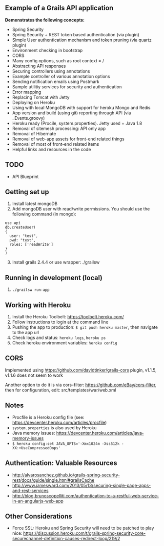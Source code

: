 ## Example of a Grails API application

**Demonstrates the following concepts:**

- Spring Security
- Spring Security + REST token based authentication (via plugin)
- Simple User authentication mechanism and token pruning (via quartz plugin)
- Environment checking in bootstrap
- CORS
- Many config options, such as root context = /
- Abstracting API responses
- Securing controllers using annotations
- Example controller of various annotation options
- Sending notification emails using Postmark
- Sample utilitiy services for security and authentication
- Error mapping
- Replacing Tomcat with Jetty
- Deploying on Heroku
- Using with local MongoDB with support for heroku Mongo and Redis
- App version and build (using git) reporting through API (via _Events.groovy)
- Heroku ready (Procile, system.properties). Jetty used + Java 1.8
- Removal of sitemesh processing: API only app
- Removal of Hibernate
- Removal of web-app assets for front-end related things
- Removal of most of front-end related items
- Helpful links and resources in the code

## TODO

- API Blueprint

## Getting set up

1. Install latest mongoDB
2. Add mongoDB user with read/write permissions.
  You should use the following command (in mongo):

  ```
  use api
  db.createUser(
  {
    user: "test",
    pwd: "test",
    roles: ['readWrite']
  }
  )
  ````

3. Install grails 2.4.4 or use wrapper: ./grailsw

## Running in development (local)

1. `./grailsw run-app`

## Working with Heroku

1. Install the Heroku Toolbelt: https://toolbelt.heroku.com/
2. Follow instructions to login at the command line
3. Pushing the app to production: `$ git push heroku master`, then navigate to the app url
4. Check logs and status: `heroku logs`, `heroku ps`
5. Check heroku environment variables: `heroku config`

## CORS

Implemented using https://github.com/davidtinker/grails-cors plugin, v1.1.5, v1.1.6 does not seem to work

Another option to do it is via cors-filter: https://github.com/eBay/cors-filter, then for configuration, edit: src/templates/war/web.xml

## Notes

- Procfile is a Heroku config file (see: https://devcenter.heroku.com/articles/procfile)
- `system.properties` is also used by Heroku
- Java memory issues: https://devcenter.heroku.com/articles/java-memory-issues
- `$ heroku config:set JAVA_OPTS='-Xmx1024m -Xss512k -XX:+UseCompressedOops'`

## Authentication: Valuable Resources

- http://alvarosanchez.github.io/grails-spring-security-rest/docs/guide/single.html#grailsCache
- http://www.jamesward.com/2013/05/13/securing-single-page-apps-and-rest-services
- http://blog.brunoscopelliti.com/authentication-to-a-restful-web-service-in-an-angularjs-web-app

## Other Considerations

- Force SSL: Heroku and Spring Security will need to be patched to play nice: https://discussion.heroku.com/t/grails-spring-security-core-securechannel-definition-causes-redirect-loop/219/2
